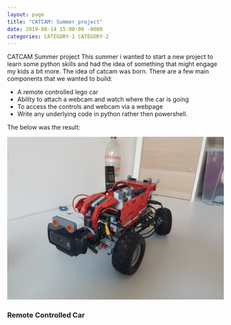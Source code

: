 ```yaml
---
layout: page
title: "CATCAM! Summer project"
date: 2019-08-14 15:00:00 -0000
categories: CATEGORY-1 CATEGORY-2
---
```


CATCAM Summer project
This summer i wanted to start a new project to learn some python skills and had the idea of something that might engage my kids a bit more. The idea of catcam was born. There are a few main components that we wanted to build:

* A remote controlled lego car
* Ability to attach a webcam and watch where the car is going
* To access the controls and webcam via a webpage
* Write any underlying code in python rather then powershell.

The below was the result:

![Image of Yaktocat](/images/catcam.jpg)

### Remote Controlled Car
